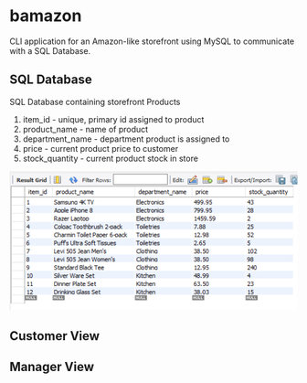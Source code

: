 # bamazon
CLI application for an Amazon-like storefront using MySQL to communicate with a SQL Database. 

## SQL Database
SQL Database containing storefront Products

1. item_id - unique, primary id assigned to product
2. product_name - name of product
3. department_name - department product is assigned to
4. price - current product price to customer
5. stock_quantity - current product stock in store

![alt text][logo]

[logo]: https://github.com/warnerjc/bamazon/blob/master/productsDB.PNG "Example Bamazon DB"

## Customer View


## Manager View

